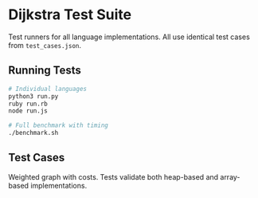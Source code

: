 # Dijkstra Test Suite

Test runners for all language implementations. All use identical test cases from `test_cases.json`.

## Running Tests

```bash
# Individual languages
python3 run.py
ruby run.rb
node run.js

# Full benchmark with timing
./benchmark.sh
```

## Test Cases

Weighted graph with costs. Tests validate both heap-based and array-based implementations.
